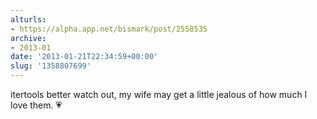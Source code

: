 ```yaml
---
alturls:
- https://alpha.app.net/bismark/post/2558535
archive:
- 2013-01
date: '2013-01-21T22:34:59+00:00'
slug: '1358807699'
---
```


itertools better watch out, my wife may get a little jealous of how much I love them. 💗
